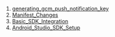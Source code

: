 1. [generating_gcm_push_notification_key](generating_gcm_push_notification_key.md)
2. [Manifest_Changes](Manifest_Changes.md)
3. [Basic_SDK_Integration](Basic_SDK_Integration.md)
4. [Android_Studio_SDK_Setup](Android_Studio_SDK_Setup.md)